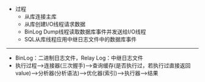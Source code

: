 + 过程
  + 从库连接主库
  + 从库创建I/O线程请求数据
  + BinLog Dump线程读取数据库事件并发送给I/O线程
  + SQL从库线程应用中继日志文件中的数据库事件
----------------------------------------------------
+ BinLog：二进制日志文件，Relay Log：中继日志文件
+ 执行过程-->连接器(三次握手)-->查询缓存(是否执行过，若执行过直接返回value)-->分析器(分析语法)-->优化器(索引)-->执行器-->结果
